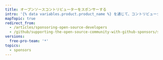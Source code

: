 ```yaml
---
title: オープンソースコントリビューターをスポンサーする
intro: '{% data variables.product.product_name %} を通じて、コントリビューターのスポンサー、スポンサーしている開発者および Organization からの最新情報の受信、およびスポンサーバッジの表示ができます。'
mapTopic: true
redirect_from:
  - /articles/sponsoring-open-source-developers
  - /github/supporting-the-open-source-community-with-github-sponsors/sponsoring-open-source-developers
versions:
  free-pro-team: '*'
topics:
  - sponsors
---
```


